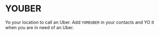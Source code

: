 YOUBER
======

Yo your location to call an Uber. Add `YOMEUBER` in your contacts and YO it when you are in need of an Uber.


